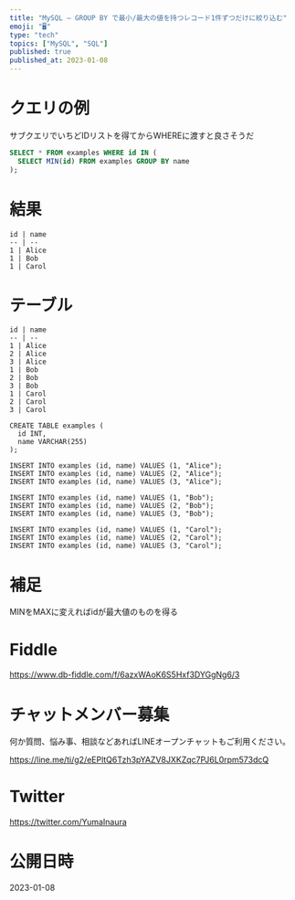 ```yaml
---
title: "MySQL – GROUP BY で最小/最大の値を持つレコード1件ずつだけに絞り込む"
emoji: "🖥"
type: "tech"
topics: ["MySQL", "SQL"]
published: true
published_at: 2023-01-08
---
```


# クエリの例

サブクエリでいちどIDリストを得てからWHEREに渡すと良さそうだ

```sql
SELECT * FROM examples WHERE id IN (
  SELECT MIN(id) FROM examples GROUP BY name
);

```

# 結果

```
id | name
-- | --
1 | Alice
1 | Bob
1 | Carol
```

# テーブル

```
id | name
-- | --
1 | Alice
2 | Alice
3 | Alice
1 | Bob
2 | Bob
3 | Bob
1 | Carol
2 | Carol
3 | Carol
```

```
CREATE TABLE examples (
  id INT,
  name VARCHAR(255)
);

INSERT INTO examples (id, name) VALUES (1, "Alice");
INSERT INTO examples (id, name) VALUES (2, "Alice");
INSERT INTO examples (id, name) VALUES (3, "Alice");

INSERT INTO examples (id, name) VALUES (1, "Bob");
INSERT INTO examples (id, name) VALUES (2, "Bob");
INSERT INTO examples (id, name) VALUES (3, "Bob");

INSERT INTO examples (id, name) VALUES (1, "Carol");
INSERT INTO examples (id, name) VALUES (2, "Carol");
INSERT INTO examples (id, name) VALUES (3, "Carol");
```

# 補足


MINをMAXに変えればidが最大値のものを得る


# Fiddle

https://www.db-fiddle.com/f/6azxWAoK6S5Hxf3DYGgNg6/3


# チャットメンバー募集


何か質問、悩み事、相談などあればLINEオープンチャットもご利用ください。

https://line.me/ti/g2/eEPltQ6Tzh3pYAZV8JXKZqc7PJ6L0rpm573dcQ


# Twitter

https://twitter.com/YumaInaura


# 公開日時

2023-01-08
